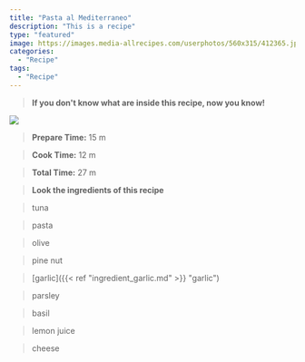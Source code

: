 ```yaml
---
title: "Pasta al Mediterraneo"
description: "This is a recipe"
type: "featured"
image: https://images.media-allrecipes.com/userphotos/560x315/412365.jpg
categories: 
  - "Recipe"
tags: 
  - "Recipe"
---
```



>**If you don't know what are inside this recipe, now you know!**

![](../images/Recipes-Banner.jpg)
> **Prepare Time:** 15 m


> **Cook Time:** 12 m


> **Total Time:** 27 m

> **Look the ingredients of this recipe**

> tuna

> pasta

> olive

> pine nut

> [garlic]({{< ref "ingredient_garlic.md" >}} "garlic")

> parsley

> basil

> lemon juice

> cheese

